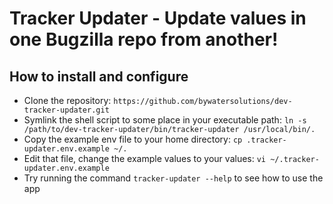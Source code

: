 # Tracker Updater - Update values in one Bugzilla repo from another!

## How to install and configure

* Clone the repository: `https://github.com/bywatersolutions/dev-tracker-updater.git`
* Symlink the shell script to some place in your executable path: `ln -s /path/to/dev-tracker-updater/bin/tracker-updater /usr/local/bin/.`
* Copy the example env file to your home directory: `cp .tracker-updater.env.example ~/.`
* Edit that file, change the example values to your values: `vi ~/.tracker-updater.env.example`
* Try running the command `tracker-updater --help` to see how to use the app
